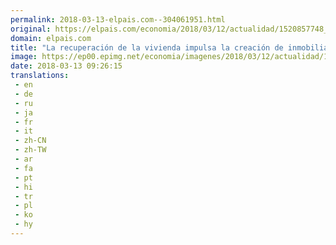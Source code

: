 ```yaml
---
permalink: 2018-03-13-elpais.com--304061951.html
original: https://elpais.com/economia/2018/03/12/actualidad/1520857748_715282.html#?ref=rss&format=simple&link=link
domain: elpais.com
title: "La recuperación de la vivienda impulsa la creación de inmobiliarias"
image: https://ep00.epimg.net/economia/imagenes/2018/03/12/actualidad/1520857748_715282_1520880838_rrss_normal.jpg
date: 2018-03-13 09:26:15
translations: 
 - en
 - de
 - ru
 - ja
 - fr
 - it
 - zh-CN
 - zh-TW
 - ar
 - fa
 - pt
 - hi
 - tr
 - pl
 - ko
 - hy
---
```


